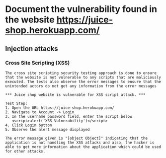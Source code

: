 # Document the vulnerability found in the website https://juice-shop.herokuapp.com/

## Injection attacks

### Cross Site Scripting (XSS)

    The cross site scripting security testing approach is done to ensure that the website is not vulnerable to any scripts that are maliciously executed. The tests also observe the error messages to ensure that the unintended actors do not get any information from the error messages

    *** Juice shop website is vulnerable for XSS script attack. ***

    Test Step:
    1. Open the URL https://juice-shop.herokuapp.com/
    2. Navigate to Account -> Login
    3. In the username password field, enter the script below 
       <script>alert('XSS Vulnerability')</script>
    4. Click Login button
    5. Observe the alert message displayed

    The error message given is "[object Object]" indicating that the application is not handling the XSS attacks and also, the hacker is able to get more information about the application which could be used for other attacks.

